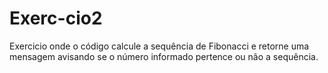 # Exerc-cio2
Exercicio onde o código calcule a sequência de Fibonacci e retorne uma mensagem avisando se o número informado pertence ou não a sequência.
